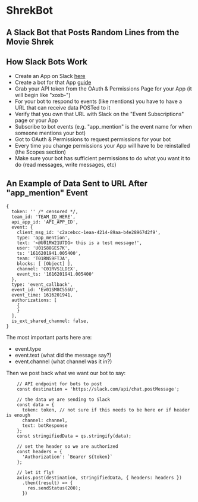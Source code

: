 # ShrekBot

## A Slack Bot that Posts Random Lines from the Movie Shrek

## How Slack Bots Work
- Create an App on Slack [here](https://api.slack.com/apps)
- Create a bot for that App [guide](https://slack.com/help/articles/115005265703-Create-a-bot-for-your-workspace)
- Grab your API token from the OAuth & Permissions Page for your App (it will begin like "xoxb-")
- For your bot to respond to events (like mentions) you have to have a URL that can receive data POSTed to it
- Verify that you own that URL with Slack on the "Event Subscriptions" page or your App
- Subscribe to bot events (e.g. "app_mention" is the event name for when someone mentions your bot)
- Got to OAuth & Permissions to request permissions for your bot
- Every time you change permissions your App will have to be reinstalled (the Scopes section)
- Make sure your bot has sufficient permissions to do what you want it to do (read messages, write messages, etc)


## An Example of Data Sent to URL After "app_mention" Event

```
{
  token: '' /* censored */,
  team_id: 'TEAM_ID_HERE',
  api_app_id: 'API_APP_ID',
  event: {
    client_msg_id: 'c2acebcc-1eaa-4214-89aa-b4e28967d2f9',
    type: 'app_mention',
    text: '<@U01RW21U7DG> this is a test message!',
    user: 'U01S88GES7K',
    ts: '1616201941.005400',
    team: 'T01RNS9FTJA',
    blocks: [ [Object] ],
    channel: 'C01RVS1LDEX',
    event_ts: '1616201941.005400'
  },
  type: 'event_callback',
  event_id: 'Ev01SM8C556U',
  event_time: 1616201941,
  authorizations: [
    {
    }
  ],
  is_ext_shared_channel: false,
}
```


The most important parts here are:
- event.type
- event.text (what did the message say?)
- event.channel (what channel was it in?)

Then we post back what we want our bot to say:
```
    // API endpoint for bots to post
    const destination = 'https://slack.com/api/chat.postMessage';

    // the data we are sending to Slack
    const data = {
      token: token, // not sure if this needs to be here or if header is enough
      channel: channel,
      text: botResponse
    };
    const stringifiedData = qs.stringify(data);

    // set the header so we are authorized
    const headers = {
      'Authorization': `Bearer ${token}`
    };

    // let it fly!
    axios.post(destination, stringifiedData, { headers: headers })
      .then((result) => {
        res.sendStatus(200);
      })
```